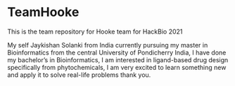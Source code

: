 # TeamHooke
This is the team repository for Hooke team for HackBio 2021


My self Jaykishan Solanki from India currently pursuing my master in Bioinformatics from the central University of Pondicherry India, I have done my bachelor’s in Bioinformatics, I am interested in ligand-based drug design specifically from phytochemicals, I am very excited to learn something new and apply it to solve real-life problems thank you.
